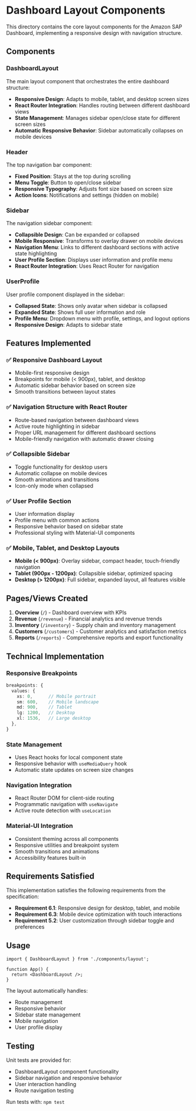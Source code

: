 # Dashboard Layout Components

This directory contains the core layout components for the Amazon SAP Dashboard, implementing a responsive design with navigation structure.

## Components

### DashboardLayout
The main layout component that orchestrates the entire dashboard structure:
- **Responsive Design**: Adapts to mobile, tablet, and desktop screen sizes
- **React Router Integration**: Handles routing between different dashboard views
- **State Management**: Manages sidebar open/close state for different screen sizes
- **Automatic Responsive Behavior**: Sidebar automatically collapses on mobile devices

### Header
The top navigation bar component:
- **Fixed Position**: Stays at the top during scrolling
- **Menu Toggle**: Button to open/close sidebar
- **Responsive Typography**: Adjusts font size based on screen size
- **Action Icons**: Notifications and settings (hidden on mobile)

### Sidebar
The navigation sidebar component:
- **Collapsible Design**: Can be expanded or collapsed
- **Mobile Responsive**: Transforms to overlay drawer on mobile devices
- **Navigation Menu**: Links to different dashboard sections with active state highlighting
- **User Profile Section**: Displays user information and profile menu
- **React Router Integration**: Uses React Router for navigation

### UserProfile
User profile component displayed in the sidebar:
- **Collapsed State**: Shows only avatar when sidebar is collapsed
- **Expanded State**: Shows full user information and role
- **Profile Menu**: Dropdown menu with profile, settings, and logout options
- **Responsive Design**: Adapts to sidebar state

## Features Implemented

### ✅ Responsive Dashboard Layout
- Mobile-first responsive design
- Breakpoints for mobile (< 900px), tablet, and desktop
- Automatic sidebar behavior based on screen size
- Smooth transitions between layout states

### ✅ Navigation Structure with React Router
- Route-based navigation between dashboard views
- Active route highlighting in sidebar
- Proper URL management for different dashboard sections
- Mobile-friendly navigation with automatic drawer closing

### ✅ Collapsible Sidebar
- Toggle functionality for desktop users
- Automatic collapse on mobile devices
- Smooth animations and transitions
- Icon-only mode when collapsed

### ✅ User Profile Section
- User information display
- Profile menu with common actions
- Responsive behavior based on sidebar state
- Professional styling with Material-UI components

### ✅ Mobile, Tablet, and Desktop Layouts
- **Mobile (< 900px)**: Overlay sidebar, compact header, touch-friendly navigation
- **Tablet (900px - 1200px)**: Collapsible sidebar, optimized spacing
- **Desktop (> 1200px)**: Full sidebar, expanded layout, all features visible

## Pages/Views Created

1. **Overview** (`/`) - Dashboard overview with KPIs
2. **Revenue** (`/revenue`) - Financial analytics and revenue trends
3. **Inventory** (`/inventory`) - Supply chain and inventory management
4. **Customers** (`/customers`) - Customer analytics and satisfaction metrics
5. **Reports** (`/reports`) - Comprehensive reports and export functionality

## Technical Implementation

### Responsive Breakpoints
```typescript
breakpoints: {
  values: {
    xs: 0,      // Mobile portrait
    sm: 600,    // Mobile landscape
    md: 900,    // Tablet
    lg: 1200,   // Desktop
    xl: 1536,   // Large desktop
  },
}
```

### State Management
- Uses React hooks for local component state
- Responsive behavior with `useMediaQuery` hook
- Automatic state updates on screen size changes

### Navigation Integration
- React Router DOM for client-side routing
- Programmatic navigation with `useNavigate`
- Active route detection with `useLocation`

### Material-UI Integration
- Consistent theming across all components
- Responsive utilities and breakpoint system
- Smooth transitions and animations
- Accessibility features built-in

## Requirements Satisfied

This implementation satisfies the following requirements from the specification:

- **Requirement 6.1**: Responsive design for desktop, tablet, and mobile
- **Requirement 6.3**: Mobile device optimization with touch interactions
- **Requirement 5.2**: User customization through sidebar toggle and preferences

## Usage

```tsx
import { DashboardLayout } from './components/layout';

function App() {
  return <DashboardLayout />;
}
```

The layout automatically handles:
- Route management
- Responsive behavior
- Sidebar state management
- Mobile navigation
- User profile display

## Testing

Unit tests are provided for:
- DashboardLayout component functionality
- Sidebar navigation and responsive behavior
- User interaction handling
- Route navigation testing

Run tests with: `npm test`